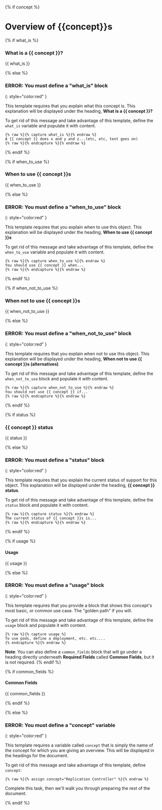 {% if concept %}<!-- check for this before going any further; if not present, skip to else at bottom -->

# Overview of {{concept}}s

{% if what_is %}

### What is a {{ concept }}?

{{ what_is }}

{% else %}

### ERROR: You must define a "what_is" block
{: style="color:red" }

This template requires that you explain what this concept is. This explanation will
be displayed under the heading, **What is a {{ concept }}?**

To get rid of this message and take advantage of this template, define the `what_is`
variable and populate it with content.

```liquid
{% raw %}{% capture what_is %}{% endraw %}
A {{ concept }} does x and y and z...(etc, etc, text goes on)
{% raw %}{% endcapture %}{% endraw %}
```
{% endif %}


{% if when_to_use %}

### When to use {{ concept }}s

{{ when_to_use }}

{% else %}

### ERROR: You must define a "when_to_use" block
{: style="color:red" }

This template requires that you explain when to use this object. This explanation will
be displayed under the heading, **When to use {{ concept }}s**

To get rid of this message and take advantage of this template, define the `when_to_use`
variable and populate it with content.

```liquid
{% raw %}{% capture when_to_use %}{% endraw %}
You should use {{ concept }} when...
{% raw %}{% endcapture %}{% endraw %}
```
{% endif %}


{% if when_not_to_use %}

### When not to use {{ concept }}s

{{ when_not_to_use }}

{% else %}

### ERROR: You must define a "when_not_to_use" block
{: style="color:red" }

This template requires that you explain when not to use this object. This explanation will
be displayed under the heading, **When not to use {{ concept }}s (alternatives)**

To get rid of this message and take advantage of this template, define the `when_not_to_use`
block and populate it with content.

```liquid
{% raw %}{% capture when_not_to_use %}{% endraw %}
You should not use {{ concept }} if...
{% raw %}{% endcapture %}{% endraw %}
```
{% endif %}


{% if status %}

### {{ concept }} status

{{ status }}

{% else %}

### ERROR: You must define a "status" block
{: style="color:red" }

This template requires that you explain the current status of support for this object.
This explanation will be displayed under the heading, **{{ concept }} status**.

To get rid of this message and take advantage of this template, define the `status`
block and populate it with content.

```liquid
{% raw %}{% capture status %}{% endraw %}
The current status of {{ concept }}s is...
{% raw %}{% endcapture %}{% endraw %}
```
{% endif %}


{% if usage %}

#### Usage

{{ usage }}

{% else %}

### ERROR: You must define a "usage" block
{: style="color:red" }

This template requires that you provide a block that shows this concept's
most basic, or common use case. The "golden path" if you will.

To get rid of this message and take advantage of this template, define the `usage`
block and populate it with content.

```liquid
{% raw %}{% capture usage %}
To use pods, define a deployment, etc. etc....
{% endcapture %}{% endraw %}
```

**Note**: You can also define a `common_fields` block that will go under a heading
directly underneath **Required Fields** called **Common Fields**, but it is
not required. 
{% endif %}


{% if common_fields %}

#### Common Fields 

{{ common_fields }}

{% endif %}


<!-- continuing the "if concept" if/then: -->

{% else %}

### ERROR: You must define a "concept" variable
{: style="color:red" }

This template requires a variable called `concept` that is simply the name of the
concept for which you are giving an overview. This will be displayed in the 
headings for the document.

To get rid of this message and take advantage of this template, define `concept`:

```liquid
{% raw %}{% assign concept="Replication Controller" %}{% endraw %}
```

Complete this task, then we'll walk you through preparing the rest of the document.

{% endif %}
